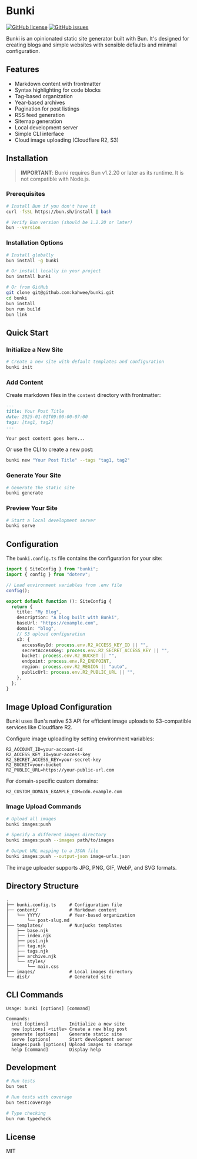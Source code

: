 # Bunki

[![GitHub license](https://img.shields.io/github/license/kahwee/bunki)](https://github.com/kahwee/bunki/blob/main/LICENSE)
[![GitHub issues](https://img.shields.io/github/issues/kahwee/bunki)](https://github.com/kahwee/bunki/issues)

Bunki is an opinionated static site generator built with Bun. It's designed for creating blogs and simple websites with sensible defaults and minimal configuration.

## Features

- Markdown content with frontmatter
- Syntax highlighting for code blocks
- Tag-based organization
- Year-based archives
- Pagination for post listings
- RSS feed generation
- Sitemap generation
- Local development server
- Simple CLI interface
- Cloud image uploading (Cloudflare R2, S3)

## Installation

> **IMPORTANT**: Bunki requires Bun v1.2.20 or later as its runtime. It is not compatible with Node.js.

### Prerequisites

```bash
# Install Bun if you don't have it
curl -fsSL https://bun.sh/install | bash

# Verify Bun version (should be 1.2.20 or later)
bun --version
```

### Installation Options

```bash
# Install globally
bun install -g bunki

# Or install locally in your project
bun install bunki

# Or from GitHub
git clone git@github.com:kahwee/bunki.git
cd bunki
bun install
bun run build
bun link
```

## Quick Start

### Initialize a New Site

```bash
# Create a new site with default templates and configuration
bunki init
```

### Add Content

Create markdown files in the `content` directory with frontmatter:

```markdown
---
title: Your Post Title
date: 2025-01-01T09:00:00-07:00
tags: [tag1, tag2]
---

Your post content goes here...
```

Or use the CLI to create a new post:

```bash
bunki new "Your Post Title" --tags "tag1, tag2"
```

### Generate Your Site

```bash
# Generate the static site
bunki generate
```

### Preview Your Site

```bash
# Start a local development server
bunki serve
```

## Configuration

The `bunki.config.ts` file contains the configuration for your site:

```typescript
import { SiteConfig } from "bunki";
import { config } from "dotenv";

// Load environment variables from .env file
config();

export default function (): SiteConfig {
  return {
    title: "My Blog",
    description: "A blog built with Bunki",
    baseUrl: "https://example.com",
    domain: "blog",
    // S3 upload configuration
    s3: {
      accessKeyId: process.env.R2_ACCESS_KEY_ID || "",
      secretAccessKey: process.env.R2_SECRET_ACCESS_KEY || "",
      bucket: process.env.R2_BUCKET || "",
      endpoint: process.env.R2_ENDPOINT,
      region: process.env.R2_REGION || "auto",
      publicUrl: process.env.R2_PUBLIC_URL || "",
    },
  };
}
```

## Image Upload Configuration

Bunki uses Bun's native S3 API for efficient image uploads to S3-compatible services like Cloudflare R2.

Configure image uploading by setting environment variables:

```
R2_ACCOUNT_ID=your-account-id
R2_ACCESS_KEY_ID=your-access-key
R2_SECRET_ACCESS_KEY=your-secret-key
R2_BUCKET=your-bucket
R2_PUBLIC_URL=https://your-public-url.com
```

For domain-specific custom domains:

```
R2_CUSTOM_DOMAIN_EXAMPLE_COM=cdn.example.com
```

### Image Upload Commands

```bash
# Upload all images
bunki images:push

# Specify a different images directory
bunki images:push --images path/to/images

# Output URL mapping to a JSON file
bunki images:push --output-json image-urls.json
```

The image uploader supports JPG, PNG, GIF, WebP, and SVG formats.

## Directory Structure

```
.
├── bunki.config.ts     # Configuration file
├── content/            # Markdown content
│   └── YYYY/           # Year-based organization
│       └── post-slug.md
├── templates/          # Nunjucks templates
│   ├── base.njk
│   ├── index.njk
│   ├── post.njk
│   ├── tag.njk
│   ├── tags.njk
│   ├── archive.njk
│   └── styles/
│       └── main.css
├── images/             # Local images directory
└── dist/               # Generated site
```

## CLI Commands

```
Usage: bunki [options] [command]

Commands:
  init [options]        Initialize a new site
  new [options] <title> Create a new blog post
  generate [options]    Generate static site
  serve [options]       Start development server
  images:push [options] Upload images to storage
  help [command]        Display help
```

## Development

```bash
# Run tests
bun test

# Run tests with coverage
bun test:coverage

# Type checking
bun run typecheck
```

## License

MIT
